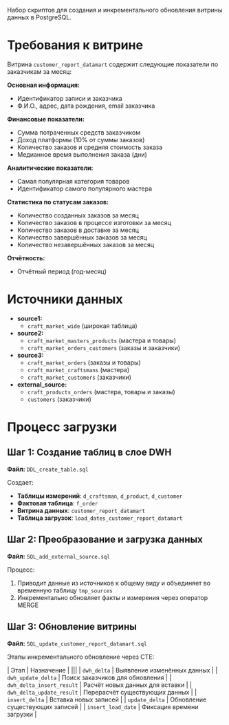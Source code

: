 Набор скриптов для создания и инкрементального обновления витрины данных в PostgreSQL.

# Требования к витрине
Витрина `customer_report_datamart` содержит следующие показатели по заказчикам за месяц:

**Основная информация:**
- Идентификатор записи и заказчика
- Ф.И.О., адрес, дата рождения, email заказчика

**Финансовые показатели:**
- Сумма потраченных средств заказчиком
- Доход платформы (10% от суммы заказов)
- Количество заказов и средняя стоимость заказа
- Медианное время выполнения заказа (дни)

**Аналитические показатели:**
- Самая популярная категория товаров
- Идентификатор самого популярного мастера

**Статистика по статусам заказов:**
- Количество созданных заказов за месяц
- Количество заказов в процессе изготовки за месяц
- Количество заказов в доставке за месяц
- Количество завершённых заказов за месяц
- Количество незавершённых заказов за месяц

**Отчётность:**
- Отчётный период (год-месяц)

# Источники данных
- **source1:**
  - `craft_market_wide` (широкая таблица)
- **source2:**
  - `craft_market_masters_products` (мастера и товары)
  - `craft_market_orders_customers` (заказы и заказчики)
- **source3:**
  - `craft_market_orders` (заказы и товары)
  - `craft_market_craftsmans` (мастера)
  - `craft_market_customers` (заказчики)
- **external_source:**
  - `craft_products_orders` (мастера, товары и заказы)
  - `customers` (заказчики)

# Процесс загрузки

## Шаг 1: Создание таблиц в слое DWH
**Файл:** `DDL_create_table.sql`

Создает:
- **Таблицы измерений**: `d_craftsman`, `d_product`, `d_customer`
- **Фактовая таблица**: `f_order`
- **Витрина данных**: `customer_report_datamart`
- **Таблица загрузок**: `load_dates_customer_report_datamart`

## Шаг 2: Преобразование и загрузка данных
**Файл:** `SQL_add_external_source.sql`

Процесс:
1. Приводит данные из источников к общему виду и объединяет во временную таблицу `tmp_sources`
2. Инкрементально обновляет факты и измерения через оператор MERGE

## Шаг 3: Обновление витрины
**Файл:** `SQL_update_customer_report_datamart.sql`

Этапы инкрементального обновление через CTE:

| Этап | Назначение |
|||
| `dwh_delta` | Выявление изменённых данных |
| `dwh_update_delta` | Поиск заказчиков для обновления |
| `dwh_delta_insert_result` | Расчёт новых данных для вставки |
| `dwh_delta_update_result` | Перерасчёт существующих данных |
| `insert_delta` | Вставка новых записей |
| `update_delta` | Обновление существующих записей |
| `insert_load_date` | Фиксация времени загрузки |
